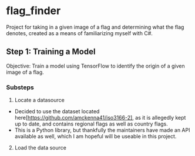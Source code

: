 # flag_finder

Project for taking in a given image of a flag and determining what the flag denotes, created as a means of familiarizing myself with C#.

## Step 1: Training a Model

Objective: Train a model using TensorFlow to identify the origin of a given image of a flag.

### Substeps
1. Locate a datasource
 - Decided to use the dataset located here[https://github.com/amckenna41/iso3166-2], as it is allegedly kept up to date, and contains regional flags as well as country flags.
 - This is a Python library, but thankfully the maintainers have made an API available as well, which I am hopeful will be useable in this project.
2. Load the data source